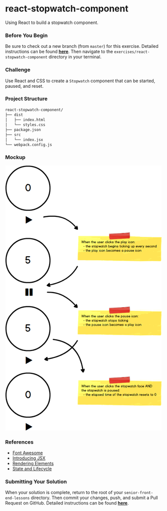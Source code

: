 # react-stopwatch-component

Using React to build a stopwatch component.

### Before You Begin

Be sure to check out a new branch (from `master`) for this exercise. Detailed instructions can be found [**here**](../../guides/before-each-exercise.md). Then navigate to the `exercises/react-stopwatch-component` directory in your terminal.

### Challenge

Use React and CSS to create a `Stopwatch` component that can be started, paused, and reset.

### Project Structure

```shell
react-stopwatch-component/
├── dist
│   ├── index.html
│   └── styles.css
├── package.json
├── src
│   └── index.jsx
└── webpack.config.js
```

### Mockup

<p align="center">
  <img src="stopwatch.png"/>
</p>

### References

- [Font Awesome](https://fontawesome.com/start)
- [Introducing JSX](https://reactjs.org/docs/introducing-jsx.html)
- [Rendering Elements](https://reactjs.org/docs/rendering-elements.html)
- [State and Lifecycle](https://reactjs.org/docs/state-and-lifecycle.html)

### Submitting Your Solution

When your solution is complete, return to the root of your `senior-front-end-lessons` directory. Then commit your changes, push, and submit a Pull Request on GitHub. Detailed instructions can be found [**here**](../../guides/after-each-exercise.md).
